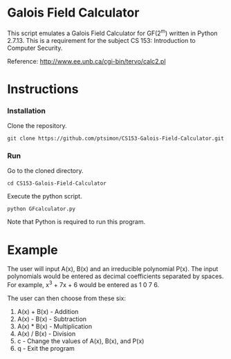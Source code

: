 # Galois Field Calculator

This script emulates a Galois Field Calculator for GF(2<sup>m</sup>) written in Python 2.7.13. This is a requirement for the subject CS 153: Introduction to Computer Security.

Reference: http://www.ee.unb.ca/cgi-bin/tervo/calc2.pl

# Instructions

### Installation

Clone the repository.

```
git clone https://github.com/ptsimon/CS153-Galois-Field-Calculator.git
```

### Run
Go to the cloned directory.

```
cd CS153-Galois-Field-Calculator
```

Execute the python script.

```
python GFcalculator.py
```

Note that Python is required to run this program.

# Example

The user will input A(x), B(x) and an irreducible polynomial P(x). The input polynomials would be entered as decimal coefficients separated by spaces. For example, x<sup>3</sup> + 7x + 6 would be entered as 1 0 7 6.

The user can then choose from these six:
1. A(x) + B(x) - Addition
2. A(x) - B(x) - Subtraction
3. A(x) * B(x) - Multiplication
4. A(x) / B(x) - Division
5. c  - Change the values of A(x), B(x), and P(x)
6. q  - Exit the program